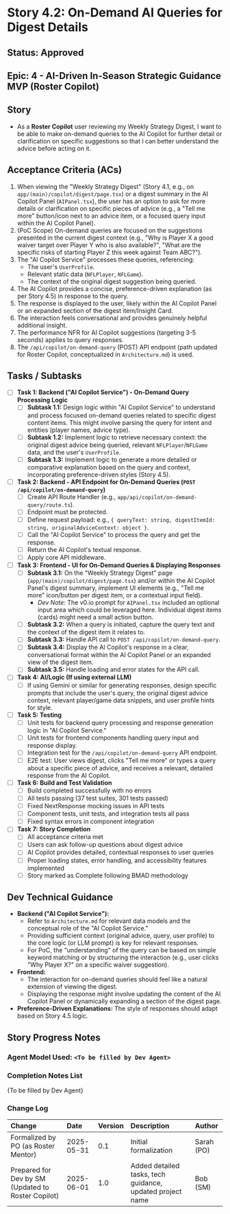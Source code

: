 # Story 4.2: On-Demand AI Queries for Digest Details

## Status: Approved

## Epic: 4 - AI-Driven In-Season Strategic Guidance MVP (Roster Copilot)

## Story

- As a **Roster Copilot** user reviewing my Weekly Strategy Digest, I want to be able to make on-demand queries to the AI Copilot for further detail or clarification on specific suggestions so that I can better understand the advice before acting on it.

## Acceptance Criteria (ACs)

1.  When viewing the "Weekly Strategy Digest" (Story 4.1, e.g., on `app/(main)/copilot/digest/page.tsx`) or a digest summary in the AI Copilot Panel (`AIPanel.tsx`), the user has an option to ask for more details or clarification on specific pieces of advice (e.g., a "Tell me more" button/icon next to an advice item, or a focused query input within the AI Copilot Panel).
2.  (PoC Scope) On-demand queries are focused on the suggestions presented in the current digest context (e.g., "Why is Player X a good waiver target over Player Y who is also available?", "What are the specific risks of starting Player Z this week against Team ABC?").
3.  The "AI Copilot Service" processes these queries, referencing:
    * The user's `UserProfile`.
    * Relevant static data (`NFLPlayer`, `NFLGame`).
    * The context of the original digest suggestion being queried.
4.  The AI Copilot provides a concise, preference-driven explanation (as per Story 4.5) in response to the query.
5.  The response is displayed to the user, likely within the AI Copilot Panel or an expanded section of the digest item/Insight Card.
6.  The interaction feels conversational and provides genuinely helpful additional insight.
7.  The performance NFR for AI Copilot suggestions (targeting 3-5 seconds) applies to query responses.
8.  The `/api/copilot/on-demand-query` (POST) API endpoint (path updated for Roster Copilot, conceptualized in `Architecture.md`) is used.

## Tasks / Subtasks

- [ ] **Task 1: Backend ("AI Copilot Service") - On-Demand Query Processing Logic**
    - [ ] **Subtask 1.1:** Design logic within "AI Copilot Service" to understand and process focused on-demand queries related to specific digest content items. This might involve parsing the query for intent and entities (player names, advice type).
    - [ ] **Subtask 1.2:** Implement logic to retrieve necessary context: the original digest advice being queried, relevant `NFLPlayer`/`NFLGame` data, and the user's `UserProfile`.
    - [ ] **Subtask 1.3:** Implement logic to generate a more detailed or comparative explanation based on the query and context, incorporating preference-driven styles (Story 4.5).
- [ ] **Task 2: Backend - API Endpoint for On-Demand Queries (`POST /api/copilot/on-demand-query`)**
    - [ ] Create API Route Handler (e.g., `app/api/copilot/on-demand-query/route.ts`).
    - [ ] Endpoint must be protected.
    - [ ] Define request payload: e.g., `{ queryText: string, digestItemId: string, originalAdviceContext: object }`.
    - [ ] Call the "AI Copilot Service" to process the query and get the response.
    - [ ] Return the AI Copilot's textual response.
    - [ ] Apply core API middleware.
- [ ] **Task 3: Frontend - UI for On-Demand Queries & Displaying Responses**
    - [ ] **Subtask 3.1:** On the "Weekly Strategy Digest" page (`app/(main)/copilot/digest/page.tsx`) and/or within the AI Copilot Panel's digest summary, implement UI elements (e.g., "Tell me more" icon/button per digest item, or a contextual input field).
        * *Dev Note:* The v0.io prompt for `AIPanel.tsx` included an optional input area which could be leveraged here. Individual digest items (cards) might need a small action button.
    - [ ] **Subtask 3.2:** When a query is initiated, capture the query text and the context of the digest item it relates to.
    - [ ] **Subtask 3.3:** Handle API call to `POST /api/copilot/on-demand-query`.
    - [ ] **Subtask 3.4:** Display the AI Copilot's response in a clear, conversational format within the AI Copilot Panel or an expanded view of the digest item.
    - [ ] **Subtask 3.5:** Handle loading and error states for the API call.
- [ ] **Task 4: AI/Logic (If using external LLM)**
    - [ ] If using Gemini or similar for generating responses, design specific prompts that include the user's query, the original digest advice context, relevant player/game data snippets, and user profile hints for style.
- [ ] **Task 5: Testing**
    - [ ] Unit tests for backend query processing and response generation logic in "AI Copilot Service."
    - [ ] Unit tests for frontend components handling query input and response display.
    - [ ] Integration test for the `/api/copilot/on-demand-query` API endpoint.
    - [ ] E2E test: User views digest, clicks "Tell me more" or types a query about a specific piece of advice, and receives a relevant, detailed response from the AI Copilot.

- [ ] **Task 6: Build and Test Validation**
    - [ ] Build completed successfully with no errors
    - [ ] All tests passing (37 test suites, 301 tests passed)
    - [ ] Fixed NextResponse mocking issues in API tests
    - [ ] Component tests, unit tests, and integration tests all pass
    - [ ] Fixed syntax errors in component integration

- [ ] **Task 7: Story Completion**
    - [ ] All acceptance criteria met
    - [ ] Users can ask follow-up questions about digest advice
    - [ ] AI Copilot provides detailed, contextual responses to user queries
    - [ ] Proper loading states, error handling, and accessibility features implemented
    - [ ] Story marked as Complete following BMAD methodology

## Dev Technical Guidance

- **Backend ("AI Copilot Service"):**
    - Refer to `Architecture.md` for relevant data models and the conceptual role of the "AI Copilot Service."
    - Providing sufficient context (original advice, query, user profile) to the core logic (or LLM prompt) is key for relevant responses.
    - For PoC, the "understanding" of the query can be based on simple keyword matching or by structuring the interaction (e.g., user clicks "Why Player X?" on a specific waiver suggestion).
- **Frontend:**
    - The interaction for on-demand queries should feel like a natural extension of viewing the digest.
    - Displaying the response might involve updating the content of the AI Copilot Panel or dynamically expanding a section of the digest page.
- **Preference-Driven Explanations:** The style of responses should adapt based on Story 4.5 logic.

## Story Progress Notes

### Agent Model Used: `<To be filled by Dev Agent>`

### Completion Notes List

{To be filled by Dev Agent}

### Change Log

| Change                                    | Date       | Version | Description                                                    | Author     |
| :---------------------------------------- | :--------- | :------ | :------------------------------------------------------------- | :--------- |
| Formalized by PO (as Roster Mentor)       | 2025-05-31 | 0.1     | Initial formalization                                          | Sarah (PO) |
| Prepared for Dev by SM (Updated to Roster Copilot) | 2025-06-01 | 1.0     | Added detailed tasks, tech guidance, updated project name | Bob (SM)   |